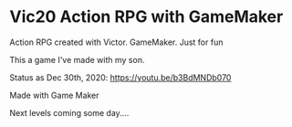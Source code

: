 # Vic20 Action RPG with GameMaker
Action RPG created with Victor. GameMaker. Just for fun


This a game I've made with my son.

Status as Dec 30th, 2020: https://youtu.be/b3BdMNDb070 

Made with Game Maker

Next levels coming some day....
